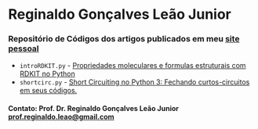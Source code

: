 # Reginaldo Gonçalves Leão Junior 
### Repositório de Códigos dos artigos publicados em meu [site pessoal](https://reginaldoleao.wordpress.com/)

* `introRDKIT.py` - [Propriedades moleculares e formulas estruturais com RDKIT no Python](https://reginaldoleao.wordpress.com/2020/09/12/propriedades-moleculares-e-formulas-estruturais-com-rdkit-no-python/)
* `shortcirc.py` - [Short Circuiting no Python 3: Fechando curtos-circuitos em seus códigos.](https://reginaldoleao.wordpress.com/2020/09/06/short-circuiting-no-python-3-fechando-curtos-circuitos-em-seus-codigos/)
 

#### Contato: Prof. Dr. Reginaldo Gonçalves Leão Junior  <prof.reginaldo.leao@gmail.com>